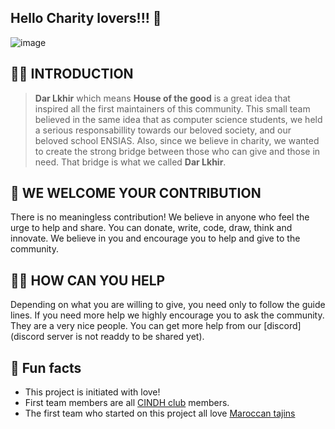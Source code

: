 ## Hello Charity lovers!!! 👋
![image](https://user-images.githubusercontent.com/37270435/147861073-a5551b76-88af-49ce-a607-6f3a33bbc84f.png)


## 🙋‍♀️ INTRODUCTION

> **Dar Lkhir** which means **House of the good** is a great idea that inspired all the first maintainers of this community. This small team believed in the same
> idea that as computer science students, we held a serious responsabillity towards our beloved society, and our beloved school ENSIAS. Also, since we believe in
> charity, we wanted to create the strong bridge between those who can give and those in need. That bridge is what we called **Dar Lkhir**.

## :revolving_hearts: WE WELCOME YOUR CONTRIBUTION

There is no meaningless contribution! We believe in anyone who feel the urge to help and share. You can donate, write, code, draw, think and innovate. We believe in you and encourage you to help and give to the community.

## 👩‍💻  HOW CAN YOU HELP

Depending on what you are willing to give, you need only to follow the guide lines. If you need more help we highly encourage you to ask the community. They are a very nice people. You can get more help from our [discord](discord server is not readdy to be shared yet).

## 🍿 Fun facts

- This project is initiated with love!
- First team members are all [CINDH club](https://www.facebook.com/cindh.ensias) members.
- The first team who started on this project all love [Maroccan tajins](https://www.pinterest.com/pin/305963368438848604/)
